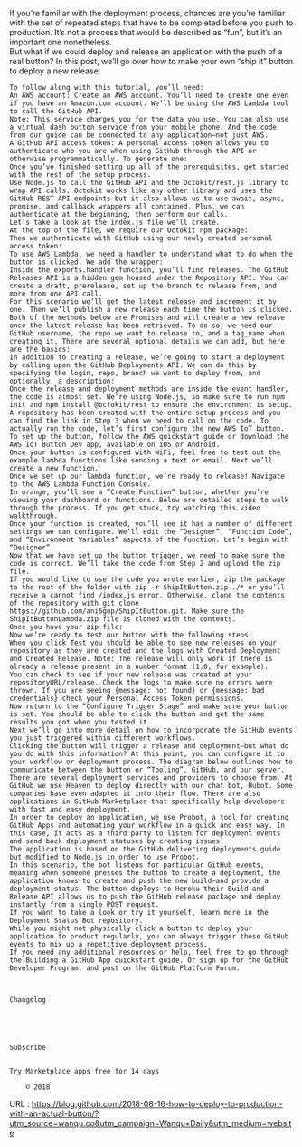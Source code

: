   If you’re familiar with the deployment process, chances are you’re familiar with the set of repeated steps that have to be completed before you push to production. It’s not a process that would be described as “fun”, but it’s an important one nonetheless.  
    But what if we could deploy and release an application with the push of a real button? In this post, we’ll go over how to make your own “ship it” button to deploy a new release.  
      
    To follow along with this tutorial, you’ll need:  
    An AWS account: Create an AWS account. You’ll need to create one even if you have an Amazon.com account. We’ll be using the AWS Lambda tool to call the GitHub API.  
    Note: This service charges you for the data you use. You can also use a virtual dash button service from your mobile phone. And the code from our guide can be connected to any application—not just AWS.  
    A GitHub API access token: A personal access token allows you to authenticate who you are when using GitHub through the API or otherwise programmatically. To generate one:  
    Once you’ve finished setting up all of the prerequisites, get started with the rest of the setup process.  
    Use Node.js to call the GitHub API and the Octokit/rest.js library to wrap API calls. Octokit works like any other library and uses the GitHub REST API endpoints—but it also allows us to use await, async, promise, and callback wrappers all contained. Plus, we can authenticate at the beginning, then perform our calls.  
    Let’s take a look at the index.js file we’ll create.  
    At the top of the file, we require our Octokit npm package:  
    Then we authenticate with GitHub using our newly created personal access token:  
    To use AWS Lambda, we need a handler to understand what to do when the button is clicked. We add the wrapper:  
    Inside the exports.handler function, you’ll find releases. The GitHub Releases API is a hidden gem housed under the Repository API. You can create a draft, prerelease, set up the branch to release from, and more from one API call.  
    For this scenario we’ll get the latest release and increment it by one. Then we’ll publish a new release each time the button is clicked.  
    Both of the methods below are Promises and will create a new release once the latest release has been retrieved. To do so, we need our GitHub username, the repo we want to release to, and a tag_name when creating it. There are several optional details we can add, but here are the basics:  
    In addition to creating a release, we’re going to start a deployment by calling upon the GitHub Deployments API. We can do this by specifying the login, repo, branch we want to deploy from, and optionally, a description:  
    Once the release and deployment methods are inside the event handler, the code is almost set. We’re using Node.js, so make sure to run npm init and npm install @octokit/rest to ensure the environment is setup.  
    A repository has been created with the entire setup process and you can find the link in Step 3 when we need to call on the code. To actually run the code, let’s first configure the new AWS IoT button.  
    To set up the button, follow the AWS quickstart guide or download the AWS IoT Button Dev app, available on iOS or Android.  
    Once your button is configured with WiFi, feel free to test out the example lambda functions like sending a text or email. Next we’ll create a new function.  
    Once we set up our lambda function, we’re ready to release! Navigate to the AWS Lambda Function Console.  
    In orange, you’ll see a “Create Function” button, whether you’re viewing your dashboard or functions. Below are detailed steps to walk through the process. If you get stuck, try watching this video walkthrough.  
    Once your function is created, you’ll see it has a number of different settings we can configure. We’ll edit the “Designer”, “Function Code”, and “Environment Variables” aspects of the function. Let’s begin with “Designer”.  
    Now that we have set up the button trigger, we need to make sure the code is correct. We’ll take the code from Step 2 and upload the zip file.  
    If you would like to use the code you wrote earlier, zip the package to the root of the folder with zip -r ShipItButton.zip ./* or you’ll receive a cannot find /index.js error. Otherwise, clone the contents of the repository with git clone https://github.com/ani6gup/ShipItButton.git. Make sure the ShipItButtonLambda.zip file is cloned with the contents.  
    Once you have your zip file:  
    Now we’re ready to test our button with the following steps:  
    When you click Test you should be able to see new releases on your repository as they are created and the logs with Created Deployment and Created Release. Note: The release will only work if there is already a release present in a number format (1.0, for example).  
    You can check to see if your new release was created at your repositoryURL/release. Check the logs to make sure no errors were thrown. If you are seeing {message: not found} or {message: bad credentials} check your Personal Access Token permissions.  
    Now return to the “Configure Trigger Stage” and make sure your button is set. You should be able to click the button and get the same results you got when you tested it.  
    Next we’ll go into more detail on how to incorporate the GitHub events you just triggered within different workflows.  
    Clicking the button will trigger a release and deployment—but what do you do with this information? At this point, you can configure it to your workflow or deployment process. The diagram below outlines how to communicate between the button or “Tooling”, GitHub, and our server.  
    There are several deployment services and providers to choose from. At GitHub we use Heaven to deploy directly with our chat bot, Hubot. Some companies have even adapted it into their flow. There are also applications in GitHub Marketplace that specifically help developers with fast and easy deployment.  
    In order to deploy an application, we use Probot, a tool for creating GitHub Apps and automating your workflow in a quick and easy way. In this case, it acts as a third party to listen for deployment events and send back deployment statuses by creating issues.  
    The application is based on the GitHub delivering deployments guide but modified to Node.js in order to use Probot.  
    In this scenario, the bot listens for particular GitHub events, meaning when someone presses the button to create a deployment, the application knows to create and push the new build—and provide a deployment status. The button deploys to Heroku—their Build and Release API allows us to push the GitHub release package and deploy instantly from a single POST request.  
    If you want to take a look or try it yourself, learn more in the Deployment Status Bot repository.  
    While you might not physically click a button to deploy your application to product regularly, you can always trigger these GitHub events to mix up a repetitive deployment process.  
    If you need any additional resources or help, feel free to go through the Building a GitHub App quickstart guide. Or sign up for the GitHub Developer Program, and post on the GitHub Platform Forum.  
    


    Changelog
  
  
    


    Subscribe
  
  
    Try Marketplace apps free for 14 days  
    
        © 2018
        
    
  URL : https://blog.github.com/2018-08-16-how-to-deploy-to-production-with-an-actual-button/?utm_source=wanqu.co&utm_campaign=Wanqu+Daily&utm_medium=website